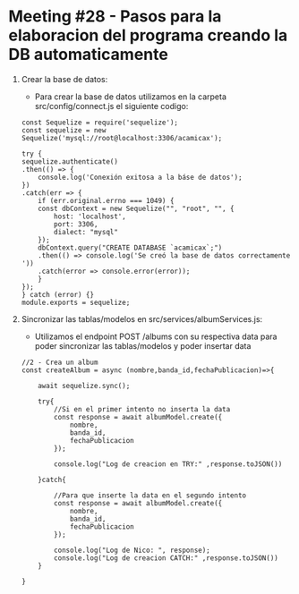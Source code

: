 # Meeting #28 - Pasos para la elaboracion del programa creando la DB automaticamente

1. Crear la base de datos:

	- Para crear la base de datos utilizamos en la carpeta src/config/connect.js el siguiente codigo:

	```
	const Sequelize = require('sequelize');
	const sequelize = new Sequelize('mysql://root@localhost:3306/acamicax');

	try {
	sequelize.authenticate()
	.then(() => {
		console.log('Conexión exitosa a la báse de datos');
	})
	.catch(err => {
		if (err.original.errno === 1049) {
		const dbContext = new Sequelize("", "root", "", {
			host: 'localhost',
			port: 3306,
			dialect: "mysql"
		});
		dbContext.query("CREATE DATABASE `acamicax`;")
		.then(() => console.log('Se creó la base de datos correctamente '))
		.catch(error => console.error(error));
		} 
	});
	} catch (error) {}
	module.exports = sequelize;
	```

2. Sincronizar las tablas/modelos en  src/services/albumServices.js:

	- Utilizamos el endpoint POST /albums con su respectiva data para poder sincronizar las tablas/modelos y poder insertar data 

	```
	//2 - Crea un album
	const createAlbum = async (nombre,banda_id,fechaPublicacion)=>{

		await sequelize.sync();

		try{
			//Si en el primer intento no inserta la data
			const response = await albumModel.create({
				nombre,
				banda_id,
				fechaPublicacion
			});
		
			console.log("Log de creacion en TRY:" ,response.toJSON())

		}catch{

			//Para que inserte la data en el segundo intento
			const response = await albumModel.create({
				nombre,
				banda_id,
				fechaPublicacion
			});

			console.log("Log de Nico: ", response);
			console.log("Log de creacion CATCH:" ,response.toJSON())
		}

	}
	```